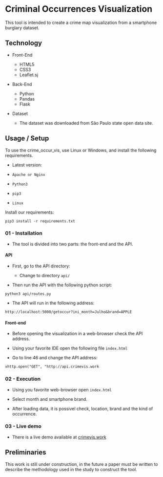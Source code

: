 # Criminal Occurrences Visualization
This tool is intended to create a crime map visualization from a smartphone burglary dataset.

## Technology

- Front-End
    - HTML5
    - CSS3
    - Leaflet.sj

- Back-End
    - Python
    - Pandas
    - Flask

- Dataset
    - The dataset was downloaded from São Paulo state open data site.

 ## Usage / Setup
To use the crime_occur_vis, use Linux or Windows, and install the following requirements.

- Latest version: 

- `Apache or Nginx`
- `Python3`
- `pip3`
- `Linux`

Install our requirements:

```
pip3 install -r requirements.txt
```

### 01 - Installation

- The tool is divided into two parts: the front-end and the API.

#### API

- First, go to the API directory:

    - Change to directory `api/`

- Then run the API with the following python script:

```
python3 api/routes.py
```

 - The API will run in the following address:

```
http://localhost:5000/getoccur?ini_month=Julho&brand=APPLE
```

#### Front-end

- Before opening the visualization in a web-browser check the API address.

- Using your favorite IDE open the following file `index.html`

 - Go to line 46 and change the API address:
 
```
xhttp.open("GET", "http://api.crimevis.work
```

### 02 - Execution

- Using you favorite web-browser open `index.html`

- Select month and smartphone brand.

- After loading data, it is possivel check, location, brand and the kind of occurrence.


### 03 - Live demo

- There is a live demo available at <a href="http://crimevis.work" target="_blank">crimevis.work</a>

## Preliminaries

This work is still under construction, in the future a paper must be written to describe the methodology used in the study to construct the tool.